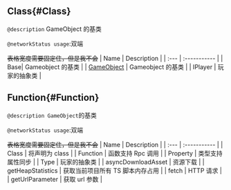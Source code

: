 ## Class{#Class}

`@description` GameObject 的基类

`@networkStatus usage`:双端

~~表格宽度需要固定住，但是我不会~~
| Name | Description |
| :--- | :----------- |
| Base| Gameobject 的基类 |
| [GameObject](/GameObject) | Gameobject 的基类 |
| IPlayer | 玩家的抽象类 |

## Function{#Function}

`@description GameObject`的基类

`@networkStatus usage`:双端

~~表格宽度需要固定住，但是我不会~~
| Name | Description |
| :--- | :----------- |
| Class | 将声明为 class |
| Function | 函数支持 Rpc 调用 |
| Property | 类型支持属性同步 |
| Type | 玩家的抽象类 |
| asyncDownloadAsset | 资源下载 |
| getHeapStatistics | 获取当前项目所有 TS 脚本内存占用 |
| fetch | HTTP 请求 |
| getUrlParameter | 获取 url 参数 |
